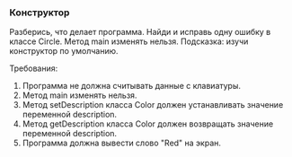 
### Конструктор

Разберись, что делает программа. Найди и исправь одну ошибку в классе Circle. Метод main изменять нельзя.
Подсказка: изучи конструктор по умолчанию.


Требования:
1.	Программа не должна считывать данные с клавиатуры.
2.	Метод main изменять нельзя.
3.	Метод setDescription класса Color должен устанавливать значение переменной description.
4.	Метод getDescription класса Color должен возвращать значение переменной description.
5.	Программа должна вывести слово "Red" на экран.


